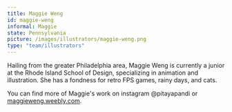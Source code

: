 ```yaml
---
title: Maggie Weng
id: maggie-weng
informal: Maggie
state: Pennsylvania
picture: /images/illustrators/maggie-weng.png
type: "team/illustrators"
---
```


Hailing from the greater Philadelphia area, Maggie Weng is currently a junior at the Rhode Island School of Design, specializing in animation and illustration. She has a fondness for retro FPS games, rainy days, and cats.

You can find more of Maggie's work on instagram @pitayapandi or [maggieweng.weebly.com](maggieweng.weebly.com).
